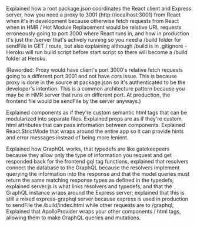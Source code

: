 
Explained how a root package.json coordinates the React client and Express server, how you need a proxy to 3001 (http://localhost:3001) from React when it's in development because otherwise fetch requests from React when in HMR / Hot Module Replacement would be relative URL requests erroneously going to port 3000 where React runs in, and how in production it's just the /server that's actively running so you need a /build folder for sendFile in GET / route, but also explaining although /build is in .gitignore - Heroku will run build script before start script so there will become a /build folder at Heroku. 

(Reworded: Proxy would have client's port 3000's relative fetch requests going to a different port 3001 and not have cors issue. This is because proxy is done in the source at package.json so it's authenticated to be the developer's intention. This is a common architecture pattern because you may be in HMR server that runs on different port. At production, the frontend file would be sendFile by the server anyways.)

Explained components as if they're custom semantic html tags that can be modularized into separate files. Explained props are as if they're custom html attributes that can pass information between components. Explained React.StrictMode that wraps around the entire app so it can provide hints and error messages instead of being more lenient. 

Explained how GraphQL works, that typedefs are like gatekeepeers because they allow only the type of information you request and get responded back for the frontend gql tag functions, explained that resolvers connect the database to the GraphQL because the resolvers implement querying the information into the response and that the model queries must return the same matching response types as defined in the typedefs; explained server.js is what links resolvers and typedefs, and that the GraphQL instance wraps around the Express server; explained that this is still a mixed express-graphql server because express is used in production to sendFile the /build/index.html while other requests are to /graphql; Explained that ApolloProvider wraps your other components / html tags, allowing them to make GraphQL queries and mutations.